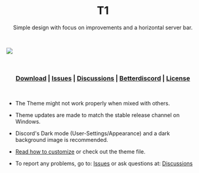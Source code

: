 [image1]:https://eight-p.github.io/BD.8P/Themes/T1/assets/T1-Thumbnail.png

[bd-theme-page]:https://betterdiscord.app/theme/T1
[bd-direct-download]:https://betterdiscord.app/Download?id=218

[License-link]:https://github.com/Eight-P/BD.8P/blob/master/LICENSE
[Issues-link]:https://github.com/Eight-P/BD.8P/issues
[Discussions-link]:https://github.com/Eight-P/BD.8P/discussions

[ThemesReadMe-link]:https://github.com/Eight-P/BD.8P/tree/master/Themes

<div align="center">
  
  # T1
  
  Simple design with focus on improvements and a horizontal server bar.
  
</div>

<br/>

![][image1]

<br/>

<div align="center">
  
  ### [Download][bd-direct-download] | [Issues][Issues-link] | [Discussions][Discussions-link] | [Betterdiscord][bd-theme-page] | [License][License-link]
  
</div>

<br/>

- The Theme might not work properly when mixed with others.

- Theme updates are made to match the stable release channel on Windows.

- Discord's Dark mode (User-Settings/Appearance) and a dark background image is recommended.

- [Read how to customize][ThemesReadMe-link] or check out the theme file.

- To report any problems, go to: [Issues][Issues-link] or ask questions at: [Discussions][Discussions-link]

<br/>

